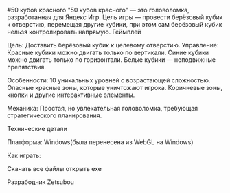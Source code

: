 #50 кубов красного
"50 кубов красного" — это головоломка, разработанная для Яндекс Игр. Цель игры — провести берёзовый кубик к отверстию, перемещая другие кубики, при этом сам берёзовый кубик нельзя контролировать напрямую.
Геймплей

Цель: Доставить берёзовый кубик к целевому отверстию.
Управление:
Красные кубики можно двигать только по вертикали.
Синие кубики можно двигать только по горизонтали.
Белые кубики — неподвижные препятствия.


Особенности:
10 уникальных уровней с возрастающей сложностью.
Опасные красные зоны, которые уничтожают игрока.
Коричневые зоны, кнопки и другие интерактивные элементы.


Механика: Простая, но увлекательная головоломка, требующая стратегического планирования.

Технические детали

Платформа: Windows(была перенесена из WebGL на Windows)

Как играть:

Скачать все файлы 
открыть exe

Разрабодчик Zetsubou

